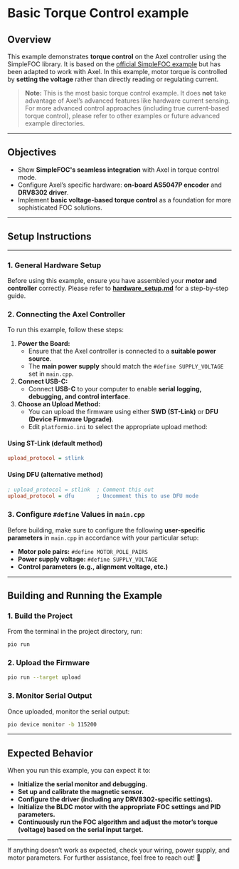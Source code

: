 # Basic Torque Control example

## Overview

This example demonstrates **torque control** on the Axel controller using the SimpleFOC library. It is based on the [official SimpleFOC example](https://github.com/simplefoc/Arduino-FOC/blob/master/examples/motion_control/torque_control/magnetic_sensor/voltage_control/voltage_control.ino) but has been adapted to work with Axel. In this example, motor torque is controlled by **setting the voltage** rather than directly reading or regulating current. 

> **Note:** This is the most basic torque control example. It does **not** take advantage of Axel’s advanced features like hardware current sensing. For more advanced control approaches (including true current-based torque control), please refer to other examples or future advanced example directories.

---

## Objectives

- Show **SimpleFOC's seamless integration** with Axel in torque control mode.
- Configure Axel’s specific hardware: **on-board AS5047P encoder** and **DRV8302 driver**.
- Implement **basic voltage-based torque control** as a foundation for more sophisticated FOC solutions.

---

## Setup Instructions

---

### 1. General Hardware Setup

Before using this example, ensure you have assembled your **motor and controller** correctly. Please refer to **[hardware_setup.md](./docs/hardware_setup.md)** for a step-by-step guide.

### 2. Connecting the Axel Controller

To run this example, follow these steps:

1. **Power the Board:**
   - Ensure that the Axel controller is connected to a **suitable power source**.
   - The **main power supply** should match the `#define SUPPLY_VOLTAGE` set in `main.cpp`.
2. **Connect USB-C:**
   - Connect **USB-C** to your computer to enable **serial logging, debugging, and control interface**.
3. **Choose an Upload Method:**
   - You can upload the firmware using either **SWD (ST-Link)** or **DFU (Device Firmware Upgrade)**.
   - Edit `platformio.ini` to select the appropriate upload method:

#### **Using ST-Link (default method)**

```ini
upload_protocol = stlink
```

#### **Using DFU (alternative method)**

```ini
; upload_protocol = stlink  ; Comment this out
upload_protocol = dfu       ; Uncomment this to use DFU mode
```

### 3. Configure `#define` Values in `main.cpp`

Before building, make sure to configure the following **user-specific parameters** in `main.cpp` in accordance with your particular setup:

- **Motor pole pairs:** `#define MOTOR_POLE_PAIRS`
- **Power supply voltage:** `#define SUPPLY_VOLTAGE`
- **Control parameters (e.g., alignment voltage, etc.)**

---

## Building and Running the Example

### 1. Build the Project

From the terminal in the project directory, run:

```sh
pio run
```

### 2. Upload the Firmware

```sh
pio run --target upload
```

### 3. Monitor Serial Output

Once uploaded, monitor the serial output:

```sh
pio device monitor -b 115200
```

---

## Expected Behavior

When you run this example, you can expect it to:

- **Initialize the serial monitor and debugging.**
- **Set up and calibrate the magnetic sensor.**
- **Configure the driver (including any DRV8302-specific settings).**
- **Initialize the BLDC motor with the appropriate FOC settings and PID parameters.**
- **Continuously run the FOC algorithm and adjust the motor’s torque (voltage) based on the serial input target.**

---

If anything doesn’t work as expected, check your wiring, power supply, and motor parameters. For further assistance, feel free to reach out! 🚀


